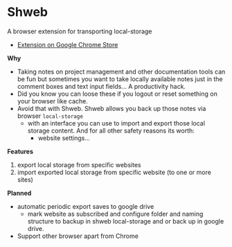 # Shweb

A browser extension for transporting local-storage

- [Extension on Google Chrome Store](https://chrome.google.com/webstore/search/shwave)

**Why**

- Taking notes on project management and other documentation tools can be fun but sometimes you want to take locally available notes just in the comment boxes and text input fields... A productivity hack.
- Did you know you can loose these if you logout or reset something on your browser like cache.
- Avoid that with Shweb. Shweb allows you back up those notes via browser `local-storage`
  - with an interface you can use to import and export those local storage content. And for all other safety reasons its worth:
    - website settings...

**Features**

1. export local storage from specific websites
2. import exported local storage from specific website (to one or more sites)

**Planned**

- automatic periodic export saves to google drive
  - mark website as subscribed and configure folder and naming structure to backup in shweb local-storage and or back up in google drive.
- Support other browser apart from Chrome
